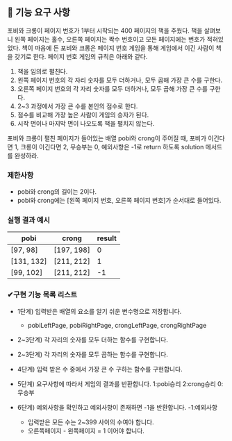 ## 🚀 기능 요구 사항

포비와 크롱이 페이지 번호가 1부터 시작되는 400 페이지의 책을 주웠다. 책을 살펴보니 왼쪽 페이지는 홀수, 오른쪽 페이지는 짝수 번호이고 모든 페이지에는 번호가 적혀있었다. 책이 마음에 든 포비와 크롱은 페이지 번호 게임을 통해 게임에서 이긴 사람이 책을 갖기로 한다. 페이지 번호 게임의 규칙은 아래와 같다.

1. 책을 임의로 펼친다.
2. 왼쪽 페이지 번호의 각 자리 숫자를 모두 더하거나, 모두 곱해 가장 큰 수를 구한다.
3. 오른쪽 페이지 번호의 각 자리 숫자를 모두 더하거나, 모두 곱해 가장 큰 수를 구한다.
4. 2~3 과정에서 가장 큰 수를 본인의 점수로 한다.
5. 점수를 비교해 가장 높은 사람이 게임의 승자가 된다.
6. 시작 면이나 마지막 면이 나오도록 책을 펼치지 않는다.

포비와 크롱이 펼친 페이지가 들어있는 배열 pobi와 crong이 주어질 때, 포비가 이긴다면 1, 크롱이 이긴다면 2, 무승부는 0, 예외사항은 -1로 return 하도록 solution 메서드를 완성하라.

### 제한사항

-   pobi와 crong의 길이는 2이다.
-   pobi와 crong에는 [왼쪽 페이지 번호, 오른쪽 페이지 번호]가 순서대로 들어있다.

### 실행 결과 예시

| pobi       | crong      | result |
| ---------- | ---------- | ------ |
| [97, 98]   | [197, 198] | 0      |
| [131, 132] | [211, 212] | 1      |
| [99, 102]  | [211, 212] | -1     |

### ✔구현 기능 목록 리스트

-   1단계) 입력받은 배열의 요소를 알기 쉬운 변수명으로 저장합니다. 
    -   pobiLeftPage, pobiRightPage, crongLeftPage, crongRightPage
-   2~3단계) 각 자리의 숫자를 모두 더하는 함수를 구현합니다.
-   2~3단계) 각 자리의 숫자를 모두 곱하는 함수를 구현합니다.

-   4단계) 입력 받은 수 중에서 가장 큰 수 구하는 함수를 구현합니다.
-   5단계) 요구사항에 따라서 게임의 결과를 반환합니다. 1:pobi승리 2:crong승리 0:무승부
-   6단계) 예외사항을 확인하고 예외사항이 존재하면 -1을 반환합니다. -1:예외사항

    -   입력받은 모든 수는 2~399 사이의 수여야 합니다.
    -   오른쪽페이지 - 왼쪽페이지 = 1 이어야 합니다.
